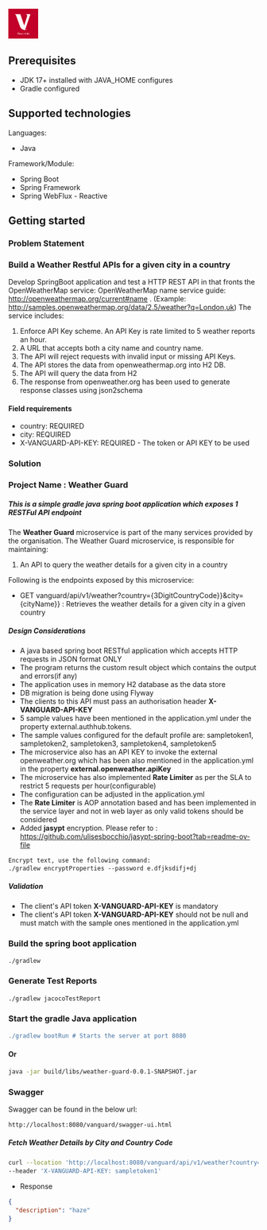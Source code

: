 <span><img src="vanguard.png" height="60"></span>

## Prerequisites
- JDK 17+ installed with JAVA_HOME configures
- Gradle configured

## Supported technologies

Languages:

* Java

Framework/Module:
* Spring Boot
* Spring Framework
* Spring WebFlux - Reactive

## Getting started

### Problem Statement
### Build a Weather Restful APIs for a given city in a country
Develop SpringBoot application and test a HTTP REST API in that fronts the OpenWeatherMap service: 
OpenWeatherMap name service guide: http://openweathermap.org/current#name . (Example: http://samples.openweathermap.org/data/2.5/weather?q=London,uk)
The service includes:
1. Enforce API Key scheme. An API Key is rate limited to 5 weather reports an hour. 
2. A URL that accepts both a city name and country name.  
3. The API will reject requests with invalid input or missing API Keys.
4. The API stores the data from openweathermap.org into H2 DB.
5. The API will query the data from H2
6. The response from openweather.org has been used to generate response classes using json2schema

#### Field requirements
- country: REQUIRED
- city: REQUIRED
- X-VANGUARD-API-KEY: REQUIRED - The token or API KEY to be used

### Solution

### Project Name : Weather Guard

##### This is a simple gradle java spring boot application which exposes 1 RESTFul API endpoint
The **Weather Guard** microservice is part of the many services provided by the organisation. 
The Weather Guard microservice, is responsible for 
maintaining:

1. An API to query the weather details for a given city in a country

Following is the endpoints exposed by this microservice:
- GET vanguard/api/v1/weather?country={3DigitCountryCode}}&city={cityName}} : Retrieves the weather details for a given city in a given country

##### Design Considerations
- A java based spring boot RESTful application which accepts HTTP requests in JSON format ONLY
- The program returns the custom result object which contains the output and errors(if any)
- The application uses in memory H2 database as the data store
- DB migration is being done using Flyway
- The clients to this API must pass an authorisation header **X-VANGUARD-API-KEY**
- 5 sample values have been mentioned in the application.yml under the property external.authhub.tokens. 
- The sample values configured for the default profile are: sampletoken1, sampletoken2, sampletoken3, sampletoken4, sampletoken5
- The microservice also has an API KEY to invoke the external openweather.org which has been also mentioned in the application.yml in the property **external.openweather.apiKey**
- The microservice has also implemented **Rate Limiter** as per the SLA to restrict 5 requests per hour(configurable)
- The configuration can be adjusted in the application.yml
- The **Rate Limiter** is AOP annotation based and has been implemented in the service layer and not in web layer as only valid tokens should be considered
- Added **jasypt** encryption. Please refer to : https://github.com/ulisesbocchio/jasypt-spring-boot?tab=readme-ov-file
```
Encrypt text, use the following command:
./gradlew encryptProperties --password e.dfjksdifj+dj
```


##### Validation
- The client's API token **X-VANGUARD-API-KEY** is mandatory
- The client's API token **X-VANGUARD-API-KEY** should not be null and must match with the sample ones mentioned in the application.yml

### Build the spring boot application

```
./gradlew 
```
### Generate Test Reports

```
./gradlew jacocoTestReport
```

### Start the gradle Java application

```groovy
./gradlew bootRun # Starts the server at port 8080
```
#### Or
```bash
java -jar build/libs/weather-guard-0.0.1-SNAPSHOT.jar
```

### Swagger
Swagger can be found in the below url:

```
http://localhost:8080/vanguard/swagger-ui.html
```

##### Fetch Weather Details by City and Country Code
```bash
curl --location 'http://localhost:8080/vanguard/api/v1/weather?country=IND&city=Kolkata' \
--header 'X-VANGUARD-API-KEY: sampletoken1'
```
- Response
```json
{
  "description": "haze"
}
```


